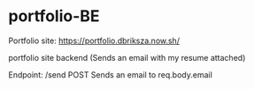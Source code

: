 # portfolio-BE

Portfolio site: https://portfolio.dbriksza.now.sh/

portfolio site backend (Sends an email with my resume attached)

Endpoint:
/send
POST
Sends an email to req.body.email
